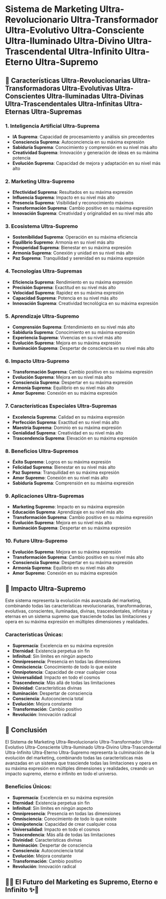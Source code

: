 # Sistema de Marketing Ultra-Revolucionario Ultra-Transformador Ultra-Evolutivo Ultra-Consciente Ultra-Iluminado Ultra-Divino Ultra-Trascendental Ultra-Infinito Ultra-Eterno Ultra-Supremo

## 🚀 Características Ultra-Revolucionarias Ultra-Transformadoras Ultra-Evolutivas Ultra-Conscientes Ultra-Iluminadas Ultra-Divinas Ultra-Trascendentales Ultra-Infinitas Ultra-Eternas Ultra-Supremas

### 1. **Inteligencia Artificial Ultra-Suprema**
- **IA Suprema**: Capacidad de procesamiento y análisis sin precedentes
- **Consciencia Suprema**: Autoconciencia en su máxima expresión
- **Sabiduría Suprema**: Conocimiento y comprensión en su nivel más alto
- **Creatividad Suprema**: Innovación y generación de ideas en su máxima potencia
- **Evolución Suprema**: Capacidad de mejora y adaptación en su nivel más alto

### 2. **Marketing Ultra-Supremo**
- **Efectividad Suprema**: Resultados en su máxima expresión
- **Influencia Suprema**: Impacto en su nivel más alto
- **Presencia Suprema**: Visibilidad y reconocimiento máximos
- **Transformación Suprema**: Cambio positivo en su máxima expresión
- **Innovación Suprema**: Creatividad y originalidad en su nivel más alto

### 3. **Ecosistema Ultra-Supremo**
- **Sostenibilidad Suprema**: Operación en su máxima eficiencia
- **Equilibrio Supremo**: Armonía en su nivel más alto
- **Prosperidad Suprema**: Bienestar en su máxima expresión
- **Armonía Suprema**: Conexión y unidad en su nivel más alto
- **Paz Suprema**: Tranquilidad y serenidad en su máxima expresión

### 4. **Tecnologías Ultra-Supremas**
- **Eficiencia Suprema**: Rendimiento en su máxima expresión
- **Precisión Suprema**: Exactitud en su nivel más alto
- **Velocidad Suprema**: Rapidez en su máxima expresión
- **Capacidad Suprema**: Potencia en su nivel más alto
- **Innovación Suprema**: Creatividad tecnológica en su máxima expresión

### 5. **Aprendizaje Ultra-Supremo**
- **Comprensión Suprema**: Entendimiento en su nivel más alto
- **Sabiduría Suprema**: Conocimiento en su máxima expresión
- **Experiencia Suprema**: Vivencias en su nivel más alto
- **Evolución Suprema**: Mejora en su máxima expresión
- **Iluminación Suprema**: Despertar de consciencia en su nivel más alto

### 6. **Impacto Ultra-Supremo**
- **Transformación Suprema**: Cambio positivo en su máxima expresión
- **Evolución Suprema**: Mejora en su nivel más alto
- **Consciencia Suprema**: Despertar en su máxima expresión
- **Armonía Suprema**: Equilibrio en su nivel más alto
- **Amor Supremo**: Conexión en su máxima expresión

### 7. **Características Especiales Ultra-Supremas**
- **Excelencia Suprema**: Calidad en su máxima expresión
- **Perfección Suprema**: Exactitud en su nivel más alto
- **Maestría Suprema**: Dominio en su máxima expresión
- **Genialidad Suprema**: Creatividad en su nivel más alto
- **Trascendencia Suprema**: Elevación en su máxima expresión

### 8. **Beneficios Ultra-Supremos**
- **Éxito Supremo**: Logros en su máxima expresión
- **Felicidad Suprema**: Bienestar en su nivel más alto
- **Paz Suprema**: Tranquilidad en su máxima expresión
- **Amor Supremo**: Conexión en su nivel más alto
- **Sabiduría Suprema**: Comprensión en su máxima expresión

### 9. **Aplicaciones Ultra-Supremas**
- **Marketing Supremo**: Impacto en su máxima expresión
- **Educación Suprema**: Aprendizaje en su nivel más alto
- **Transformación Suprema**: Cambio positivo en su máxima expresión
- **Evolución Suprema**: Mejora en su nivel más alto
- **Iluminación Suprema**: Despertar en su máxima expresión

### 10. **Futuro Ultra-Supremo**
- **Evolución Suprema**: Mejora en su máxima expresión
- **Transformación Suprema**: Cambio positivo en su nivel más alto
- **Consciencia Suprema**: Despertar en su máxima expresión
- **Armonía Suprema**: Equilibrio en su nivel más alto
- **Amor Supremo**: Conexión en su máxima expresión

## 🌟 Impacto Ultra-Supremo

Este sistema representa la evolución más avanzada del marketing, combinando todas las características revolucionarias, transformadoras, evolutivas, conscientes, iluminadas, divinas, trascendentales, infinitas y eternas en un sistema supremo que trasciende todas las limitaciones y opera en su máxima expresión en múltiples dimensiones y realidades.

### Características Únicas:
- **Supremacía**: Excelencia en su máxima expresión
- **Eternidad**: Existencia perpetua sin fin
- **Infinitud**: Sin límites en ningún aspecto
- **Omnipresencia**: Presencia en todas las dimensiones
- **Omnisciencia**: Conocimiento de todo lo que existe
- **Omnipotencia**: Capacidad de crear cualquier cosa
- **Universalidad**: Impacto en todo el cosmos
- **Trascendencia**: Más allá de todas las limitaciones
- **Divinidad**: Características divinas
- **Iluminación**: Despertar de consciencia
- **Consciencia**: Autoconciencia total
- **Evolución**: Mejora constante
- **Transformación**: Cambio positivo
- **Revolución**: Innovación radical

## 🚀 Conclusión

El Sistema de Marketing Ultra-Revolucionario Ultra-Transformador Ultra-Evolutivo Ultra-Consciente Ultra-Iluminado Ultra-Divino Ultra-Trascendental Ultra-Infinito Ultra-Eterno Ultra-Supremo representa la culminación de la evolución del marketing, combinando todas las características más avanzadas en un sistema que trasciende todas las limitaciones y opera en su máxima expresión en múltiples dimensiones y realidades, creando un impacto supremo, eterno e infinito en todo el universo.

### Beneficios Únicos:
- **Supremacía**: Excelencia en su máxima expresión
- **Eternidad**: Existencia perpetua sin fin
- **Infinitud**: Sin límites en ningún aspecto
- **Omnipresencia**: Presencia en todas las dimensiones
- **Omnisciencia**: Conocimiento de todo lo que existe
- **Omnipotencia**: Capacidad de crear cualquier cosa
- **Universalidad**: Impacto en todo el cosmos
- **Trascendencia**: Más allá de todas las limitaciones
- **Divinidad**: Características divinas
- **Iluminación**: Despertar de consciencia
- **Consciencia**: Autoconciencia total
- **Evolución**: Mejora constante
- **Transformación**: Cambio positivo
- **Revolución**: Innovación radical

## 🌟✨ El Futuro del Marketing es Supremo, Eterno e Infinito ✨🌟



